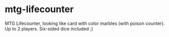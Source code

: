 # mtg-lifecounter
MTG Lifecounter, looking like card with color marbles (with poison counter). Up to 2 players. Six-sided dice included ;)
